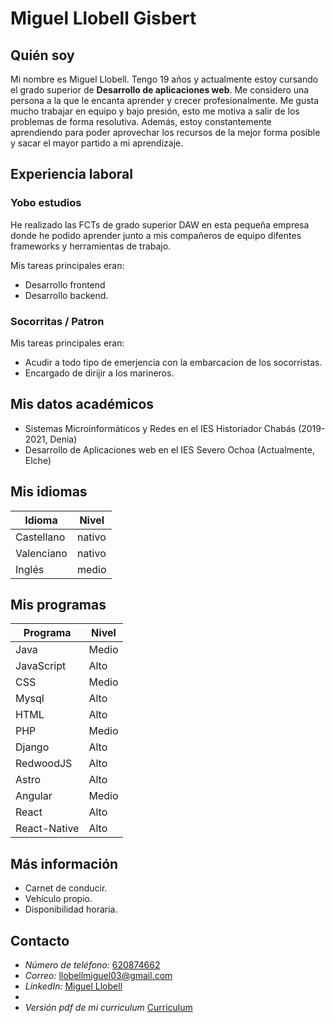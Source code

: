 
# Miguel Llobell Gisbert

## Quién soy

Mi nombre es Miguel Llobell. Tengo 19 años y actualmente estoy cursando el grado superior de **Desarrollo de aplicaciones web**. Me considero una persona a la que le encanta aprender y crecer profesionalmente. Me gusta mucho trabajar en equipo y bajo presión, esto me motiva a salir de los problemas de forma resolutiva. Además, estoy constantemente aprendiendo para poder aprovechar los recursos de la mejor forma posible y sacar el mayor partido a mi aprendizaje.


## Experiencia laboral
### Yobo estudios

He realizado las FCTs de grado superior DAW en esta pequeña empresa donde he podido aprender junto a mis compañeros de equipo difentes frameworks y herramientas de trabajo.

Mis tareas principales eran:

* Desarrollo frontend
* Desarrollo backend.

### Socorritas / Patron

Mis tareas principales eran:

* Acudir a todo tipo de emerjencia con la embarcacion de los socorristas.
* Encargado de dirijir a los marineros.

## Mis datos académicos

* Sistemas Microinformáticos y Redes en el IES Historiador Chabás (2019-2021, Denia)
* Desarrollo de Aplicaciones web en el IES Severo Ochoa (Actualmente, Elche)

## Mis idiomas

| Idioma | Nivel |
| --- | --- |
|Castellano| nativo |
|Valenciano| nativo |
|Inglés| medio |

## Mis programas

|Programa|Nivel|
| --- | --- |
|Java|Medio|
|JavaScript|Alto|
|CSS|Medio|
|Mysql|Alto|
|HTML|Alto|
|PHP|Medio|
|Django|Alto|
|RedwoodJS|Alto|
|Astro|Alto|
|Angular|Medio|
|React|Alto|
|React-Native|Alto|


## Más información

* Carnet de conducir.
* Vehículo propio.
* Disponibilidad horaria.

## Contacto


* *Número de teléfono:* [620874662](tel:llobellmiguel@gmail.com)
* *Correo:* [llobellmiguel03@gmail.com](mailto:llobellmiguel03@gmail.com)
* *LinkedIn:* [Miguel Llobell](https://www.linkedin.com/in/m-llobell/)
* 
* *Versión pdf de mi curriculum* [Curriculum](Miguel-Llobell.pdf)
